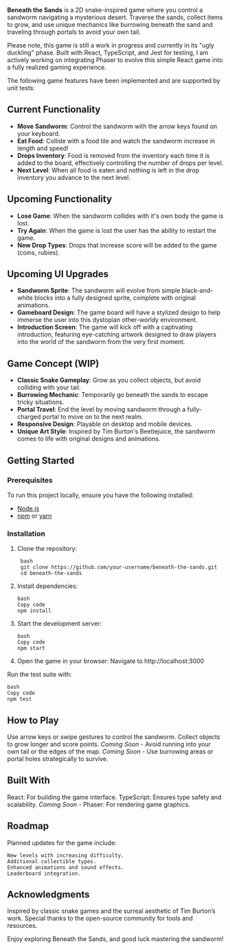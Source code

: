 **Beneath the Sands** is a 2D snake-inspired game where you control a sandworm navigating a mysterious desert. Traverse the sands, collect items to grow, and use unique mechanics like burrowing beneath the sand and traveling through portals to avoid your own tail.  

Please note, this game is still a work in progress and currently in its "ugly duckling" phase. Built with React, TypeScript, and Jest for testing, I am actively working on integrating Phaser to evolve this simple React game into a fully realized gaming experience.

The following game features have been implemented and are supported by unit tests:

   ## Current Functionality  
   - **Move Sandworm**: Control the sandworm with the arrow keys found on your keyboard.  
   - **Eat Food**: Collide with a food tile and watch the sandworm increase in length and speed!  
   - **Drops Inventory**: Food is removed from the inventory each time it is added to the board, effectively controlling the number of drops per level.
   - **Next Level**: When all food is eaten and nothing is left in the drop inventory you advance to the next level.

## Upcoming Functionality  
- **Lose Game**: When the sandworm collides with it's own body the game is lost.
- **Try Again**: When the game is lost the user has the ability to restart the game.
- **New Drop Types**: Drops that increase score will be added to the game (coins, rubies).

## Upcoming UI Upgrades
- **Sandworm Sprite**: The sandworm will evolve from simple black-and-white blocks into a fully designed sprite, complete with original animations.
- **Gameboard Design**: The game board will have a stylized design to help immerse the user into this dystopian other-worldy environment.
- **Introduction Screen**: The game will kick off with a captivating introduction, featuring eye-catching artwork designed to draw players into the world of the sandworm from the very first moment.

## Game Concept (WIP)
- **Classic Snake Gameplay**: Grow as you collect objects, but avoid colliding with your tail.  
- **Burrowing Mechanic**: Temporarily go beneath the sands to escape tricky situations.  
- **Portal Travel**: End the level by moving sandworm through a fully-charged portal to move on to the next realm.  
- **Responsive Design**: Playable on desktop and mobile devices.  
- **Unique Art Style**: Inspired by Tim Burton's Beetlejuice, the sandworm comes to life with original designs and animations.  

## Getting Started  

### Prerequisites  
To run this project locally, ensure you have the following installed:  
- [Node.js](https://nodejs.org/)  
- [npm](https://www.npmjs.com/) or [yarn](https://yarnpkg.com/)  

### Installation  
1. Clone the repository:  
   ```
    bash  
    git clone https://github.com/your-username/beneath-the-sands.git  
    cd beneath-the-sands  
   ```

2. Install dependencies:
    ```
    bash
    Copy code
    npm install  
    ```

3. Start the development server:
    ```
    bash
    Copy code
    npm start  
    ```

4. Open the game in your browser:
   Navigate to http://localhost:3000

Run the test suite with:
   ```
   bash
   Copy code
   npm test
   ```

## How to Play
Use arrow keys or swipe gestures to control the sandworm.
Collect objects to grow longer and score points.
*Coming Soon* - Avoid running into your own tail or the edges of the map.
*Coming Soon* - Use burrowing areas or portal holes strategically to survive.

## Built With
React: For building the game interface.
TypeScript: Ensures type safety and scalability.
*Coming Soon* - Phaser: For rendering game graphics.

## Roadmap
Planned updates for the game include:

    New levels with increasing difficulty.
    Additional collectible types.
    Enhanced animations and sound effects.
    Leaderboard integration.

## Acknowledgments
Inspired by classic snake games and the surreal aesthetic of Tim Burton’s work.
Special thanks to the open-source community for tools and resources.

Enjoy exploring Beneath the Sands, and good luck mastering the sandworm!
